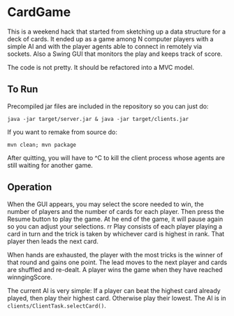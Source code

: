 # CardGame
This is a weekend hack that started from sketching up a data structure for a deck of cards.  It ended up as a game among N computer players with a simple AI and with the player agents able to connect in remotely via sockets. Also a Swing GUI that monitors the play and keeps track of score.

The code is not pretty.  It should be refactored into a MVC model.

## To Run
Precompiled jar files are included in the repository so you can just do:
```
java -jar target/server.jar & java -jar target/clients.jar
```

If you want to remake from source do:
```
mvn clean; mvn package
```

After quitting, you will have to ^C to kill the client process whose agents are still waiting for another game.

## Operation
When the GUI appears, you may select the score needed to win, the number of players and the number of cards for each player.  Then press the Resume button to play the game.  At he end of the game, it will pause again so you can adjust your selections.
rr
Play consists of each player playing a card in turn and the trick is taken by whichever card is highest in rank.  That player then leads the next card.

When hands are exhausted, the player with the most tricks is the winner of that round and gains one point. The lead moves to the next player and cards are shuffled and re-dealt. A player wins the game when they have reached winngingScore.

The current AI is very simple: If a player can beat the highest card already played, then play their highest card.  Otherwise play their lowest. The AI is in <code>clients/ClientTask.selectCard()</code>.
